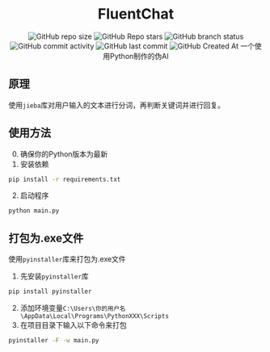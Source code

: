 <div align="center">

# FluentChat
![GitHub repo size](https://img.shields.io/github/repo-size/Meltide/FluentChat)
![GitHub Repo stars](https://img.shields.io/github/stars/Meltide/FluentChat?style=flat)
![GitHub branch status](https://img.shields.io/github/checks-status/Meltide/FluentChat/main)
![GitHub commit activity](https://img.shields.io/github/commit-activity/t/Meltide/FluentChat)
![GitHub last commit](https://img.shields.io/github/last-commit/Meltide/FluentChat)
![GitHub Created At](https://img.shields.io/github/created-at/Meltide/FluentChat)
一个使用Python制作的伪AI

</div>

## 原理
使用`jieba`库对用户输入的文本进行分词，再判断关键词并进行回复。

## 使用方法
0. 确保你的Python版本为最新
1. 安装依赖
```bash
pip install -r requirements.txt
```
2. 启动程序
```bash
python main.py
```

## 打包为.exe文件
使用`pyinstaller`库来打包为.exe文件
1. 先安装`pyinstaller`库
```bash
pip install pyinstaller
```
2. 添加环境变量`C:\Users\你的用户名\AppData\Local\Programs\PythonXXX\Scripts`
3. 在项目目录下输入以下命令来打包
```bash
pyinstaller -F -w main.py
```